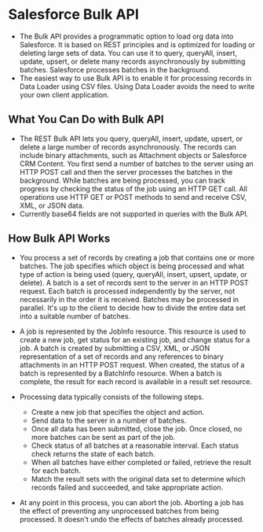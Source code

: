 # Salesforce Bulk API

* The Bulk API provides a programmatic option to load org data into Salesforce.  It is based on REST principles and is optimized for loading or deleting large sets of data.  You can use it to query, queryAll, insert, update, upsert, or delete many records asynchronously by submitting batches. Salesforce processes batches in the background.
* The easiest way to use Bulk API is to enable it for processing records in Data Loader using CSV files. Using Data Loader avoids the need to write your own client application.

## What You Can Do with Bulk API
* The REST Bulk API lets you query, queryAll, insert, update, upsert, or delete a large number of records asynchronously. The records can include binary attachments, such as Attachment objects or Salesforce CRM Content. You first send a number of batches to the server using an HTTP POST call and then the server processes the batches in the background. While batches are being processed, you can track progress by checking the status of the job using an HTTP GET call. All operations use HTTP GET or POST methods to send and receive CSV, XML, or JSON data.
* Currently base64 fields are not supported in queries with the Bulk API.

## How Bulk API Works
* You process a set of records by creating a job that contains one or more batches. The job specifies which object is being processed and what type of action is being used (query, queryAll, insert, upsert, update, or delete). A batch is a set of records sent to the server in an HTTP POST request. Each batch is processed independently by the server, not necessarily in the order it is received. Batches may be processed in parallel. It's up to the client to decide how to divide the entire data set into a suitable number of batches.

* A job is represented by the JobInfo resource. This resource is used to create a new job, get status for an existing job, and change status for a job. A batch is created by submitting a CSV, XML, or JSON representation of a set of records and any references to binary attachments in an HTTP POST request. When created, the status of a batch is represented by a BatchInfo resource. When a batch is complete, the result for each record is available in a result set resource.

* Processing data typically consists of the following steps.
    * Create a new job that specifies the object and action.
    * Send data to the server in a number of batches.
    * Once all data has been submitted, close the job. Once closed, no more batches can be sent as part of the job.
    * Check status of all batches at a reasonable interval. Each status check returns the state of each batch.
    * When all batches have either completed or failed, retrieve the result for each batch.
    * Match the result sets with the original data set to determine which records failed and succeeded, and take appropriate action.

* At any point in this process, you can abort the job. Aborting a job has the effect of preventing any unprocessed batches from being processed. It doesn't undo the effects of batches already processed.

